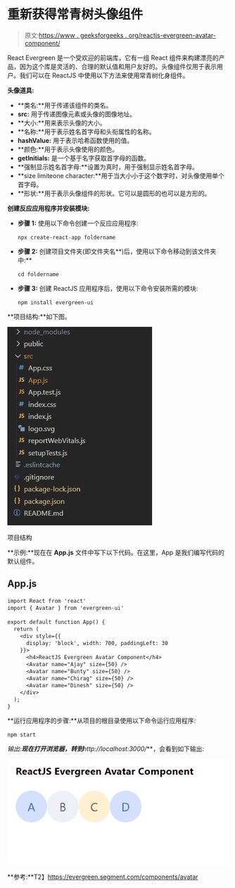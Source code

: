 # 重新获得常青树头像组件

> 原文:[https://www . geeksforgeeks . org/reactjs-evergreen-avatar-component/](https://www.geeksforgeeks.org/reactjs-evergreen-avatar-component/)

React Evergreen 是一个受欢迎的前端库，它有一组 React 组件来构建漂亮的产品，因为这个库是灵活的、合理的默认值和用户友好的。头像组件仅用于表示用户。我们可以在 ReactJS 中使用以下方法来使用常青树化身组件。

**头像道具:**

*   **类名:**用于传递该组件的类名。
*   **src:** 用于传递图像元素或头像的图像地址。
*   **大小:**用来表示头像的大小。
*   **名称:**用于表示姓名首字母和头衔属性的名称。
*   **hashValue:** 用于表示哈希函数使用的值。
*   **颜色:**用于表示头像使用的颜色。
*   **getInitials:** 是一个基于名字获取首字母的函数。
*   **强制显示姓名首字母:**设置为真时，用于强制显示姓名首字母。
*   **size limiteone character:**用于当大小小于这个数字时，对头像使用单个首字母。
*   **形状:**用于表示头像组件的形状。它可以是圆形的也可以是方形的。

**创建反应应用程序并安装模块:**

*   **步骤 1:** 使用以下命令创建一个反应应用程序:

    ```
    npx create-react-app foldername
    ```

*   **步骤 2:** 创建项目文件夹(即文件夹名**)后，使用以下命令移动到该文件夹中:**

    ```
    cd foldername
    ```

*   **步骤 3:** 创建 ReactJS 应用程序后，使用以下命令安装所需的模块:

    ```
    npm install evergreen-ui
    ```

**项目结构:**如下图。

![](img/f04ae0d8b722a9fff0bd9bd138b29c23.png)

项目结构

**示例:**现在在 **App.js** 文件中写下以下代码。在这里，App 是我们编写代码的默认组件。

## App.js

```
import React from 'react'
import { Avatar } from 'evergreen-ui'

export default function App() {
  return (
    <div style={{
      display: 'block', width: 700, paddingLeft: 30
    }}>
      <h4>ReactJS Evergreen Avatar Component</h4>
      <Avatar name="Ajay" size={50} />
      <Avatar name="Bunty" size={50} />
      <Avatar name="Chirag" size={50} />
      <Avatar name="Dinesh" size={50} />
    </div>
  );
}
```

**运行应用程序的步骤:**从项目的根目录使用以下命令运行应用程序:

```
npm start
```

**输出:**现在打开浏览器，转到***http://localhost:3000/***，会看到如下输出:

![](img/7bb4711aa68ec6cb1a5fd31e7cb5bf9f.png)

**参考:**T2】https://evergreen.segment.com/components/avatar